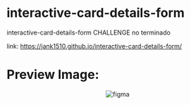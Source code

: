 # interactive-card-details-form
interactive-card-details-form CHALLENGE no terminado

link:
https://jank1510.github.io/interactive-card-details-form/


# Preview Image:
<p align='center'> 
  
  <img src="https://res.cloudinary.com/dz209s6jk/image/upload/q_auto,w_900,f_auto/Screenshots/avbgwogud99spwwgwvnp.jpg" alt="figma"/>

</p>
